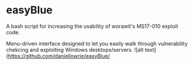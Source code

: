 # easyBlue
A bash script for increasing the usability of worawit's MS17-010 exploit code. 

Menu-driven interface designed to let you easily walk through vulnerability chekcing and exploiting Windows desktops/servers.
![alt text](https://github.com/daniellowrie/easyBlue/
